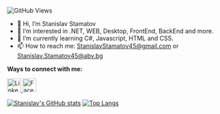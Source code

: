 ![GitHub Views](https://komarev.com/ghpvc/?username=StanchosCodes)
- 👋 Hi, I’m Stanislav Stamatov
- 👀 I’m interested in .NET, WEB, Desktop, FrontEnd, BackEnd and more.
- 🌱 I’m currently learning C#, Javascript, HTML and CSS.
- 📫 How to reach me: StanislavStamatov45@gmail.com or Stanislav.Stamatov45@abv.bg

<!---
StanchosCodes/StanchosCodes is a ✨ special ✨ repository because its `README.md` (this file) appears on your GitHub profile.
You can click the Preview link to take a look at your changes.
--->

<b>Ways to connect with me:</b>

<picture>
  <a href="https://www.linkedin.com/in/stanislav-stamatov-402647255">
  <img src = "https://www.iconninja.com/files/785/628/39/linkedin-icon.png", width = "32",
  height = "32", alt = "LinkedIn">
  </a>
</picture>

<picture>
  <a href="https://www.facebook.com/Stanislav.Stamatov45">
  <img src = "https://cdn-icons-png.flaticon.com/512/733/733547.png?w=740&t=st=1667138113~exp=1667138713~hmac=12ba4aab969c1216e5c204b56f95640c5794b6e2b58170118b0b92adc1c58ffd", width = "32",
  height = "32", alt = "Facebook">
  </a>
</picture>

[![Stanislav's GitHub stats](https://github-readme-stats.vercel.app/api?username=StanchosCodes)](https://github.com/StanchosCodes/github-readme-stats)
[![Top Langs](https://github-readme-stats.vercel.app/api/top-langs/?username=StanchosCodes&layout=compact)](https://github.com/StanchosCodes/github-readme-stats)
